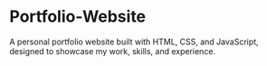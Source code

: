 # Portfolio-Website
A personal portfolio website built with HTML, CSS, and JavaScript, designed to showcase my work, skills, and experience.
